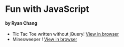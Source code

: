 # Fun with JavaScript
#### by Ryan Chang

* Tic Tac Toe written without jQuery! [View in browser](https://rawgit.com/chang-ryan/javascript-games/master/js-ttt/index.html)
* Minesweeper ! [View in browser](https://rawgit.com/chang-ryan/javascript-games/master/js-minesweeper/index.html)
